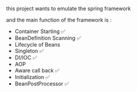 this project wants to emulate the spring framework

and the main function of the framework is :
+ Container Starting ✅
+ BeanDefinition Scanning ✅
+ Lifecycle of Beans
+ Singleton ✅
+ DI/IOC ✅
+ AOP
+ Aware call back ✅
+ Initialization ✅
+ BeanPostProcessor ✅
